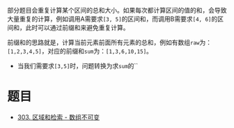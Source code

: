 
部分题目会重复计算某个区间的总和大小。如果每次都计算区间的值的和，会导致大量重复的计算，例如调用A需要求`[3, 5]`的区间和，而调用B需要求`[4, 6]`的区间和，此时可以通过前缀和来避免重复计算。

前缀和的思路就是，计算当前元素前面所有元素的总和，例如有数组`raw`为：`[1,2,3,4,5]`，对应的前缀和`sum`为：`[1,3,6,10,15]`。
- 当我们需要求`[3,5]`时，问题转换为求`sum`的``

# 题目

- [303. 区域和检索 - 数组不可变](https://leetcode.cn/problems/range-sum-query-immutable/)